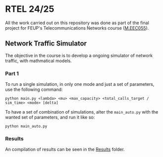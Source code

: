 # RTEL 24/25

All the work carried out on this repository was done as part of the final project for FEUP's Telecommunications Networks course ([M.EEC055]).

## Network Traffic Simulator

The objective in the course is to develop a ongoing simulator of network traffic, with mathmatical models.

### Part 1

To run a single simulation, in only one mode and just a set of parameters, use the following command:

```python main.py <lambda> <mu> <max_capacity> <total_calls_target / sim_time> <mode> [delta] ```

To have a set of combination of simulations, alter the `main_auto.py` with the wanted set of parameters, and run it like so:

``` python main_auto.py ```

### Results

An compilation of results can be seen in the [Results] folder.





[M.EEC055]: https://sigarra.up.pt/feup/en/ucurr_geral.ficha_uc_view?pv_ocorrencia_id=540621
[Results]: https://github.com/Rodrialves/RTEL/tree/main/Results
